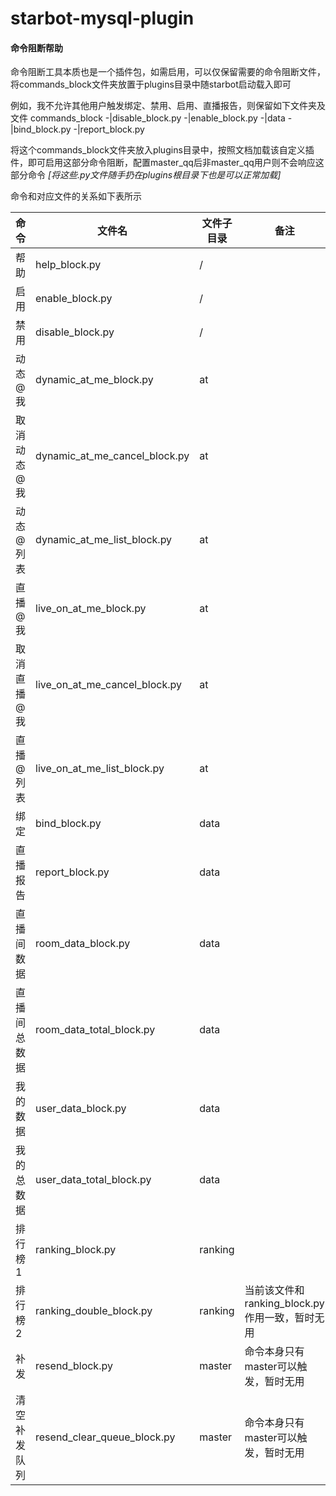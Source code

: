 # starbot-mysql-plugin

#### 命令阻断帮助

命令阻断工具本质也是一个插件包，如需启用，可以仅保留需要的命令阻断文件，将commands_block文件夹放置于plugins目录中随starbot启动载入即可

例如，我不允许其他用户触发绑定、禁用、启用、直播报告，则保留如下文件夹及文件
commands_block
  -|disable_block.py
  -|enable_block.py
  -|data
     -|bind_block.py
     -|report_block.py

将这个commands_block文件夹放入plugins目录中，按照文档加载该自定义插件，即可启用这部分命令阻断，配置master_qq后非master_qq用户则不会响应这部分命令
 _[将这些.py文件随手扔在plugins根目录下也是可以正常加载]_ 

命令和对应文件的关系如下表所示

|   命令   |              文件名              |  文件子目录  |               备注                |
|--------|-------------------------------|---------|---------------------------------|
|   帮助   |         help_block.py         |    /    |                                 |
|   启用   |        enable_block.py        |    /    |                                 |
|   禁用   |       disable_block.py        |    /    |                                 |
|  动态@我  |    dynamic_at_me_block.py     |   at    |                                 |
| 取消动态@我 | dynamic_at_me_cancel_block.py |   at    |                                 |
| 动态@列表  |  dynamic_at_me_list_block.py  |   at    |                                 |
|  直播@我  |    live_on_at_me_block.py     |   at    |                                 |
| 取消直播@我 | live_on_at_me_cancel_block.py |   at    |                                 |
| 直播@列表  |  live_on_at_me_list_block.py  |   at    |                                 |
|   绑定   |         bind_block.py         |  data   |                                 |
|  直播报告  |        report_block.py        |  data   |                                 |
| 直播间数据  |      room_data_block.py       |  data   |                                 |
| 直播间总数据 |   room_data_total_block.py    |  data   |                                 |
|  我的数据  |      user_data_block.py       |  data   |                                 |
| 我的总数据  |   user_data_total_block.py    |  data   |                                 |
|  排行榜1  |       ranking_block.py        | ranking |                                 |
|  排行榜2  |    ranking_double_block.py    | ranking | 当前该文件和ranking_block.py作用一致，暂时无用 |
|   补发   |        resend_block.py        | master  |      命令本身只有master可以触发，暂时无用      |
| 清空补发队列 |  resend_clear_queue_block.py  | master  |      命令本身只有master可以触发，暂时无用      |

